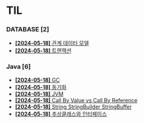 # TIL
 
### DATABASE [2]
- [**[2024-05-18]**  관계 데이터 모델](https://github.com/A-lass/TIL/blob/main/DATABASE/관계_데이터_모델.md)
- [**[2024-05-18]**  트랜잭션](https://github.com/A-lass/TIL/blob/main/DATABASE/트랜잭션.md)
### Java [6]
- [**[2024-05-18]**  GC](https://github.com/A-lass/TIL/blob/main/Java/GC.md)
- [**[2024-05-18]**  동기화](https://github.com/A-lass/TIL/blob/main/Java/동기화.md)
- [**[2024-05-18]**  JVM](https://github.com/A-lass/TIL/blob/main/Java/JVM.md)
- [**[2024-05-18]**  Call By Value vs Call By Reference](https://github.com/A-lass/TIL/blob/main/Java/Call_By_Value_vs_Call_By_Reference.md)
- [**[2024-05-18]**  String StringBuilder StringBuffer](https://github.com/A-lass/TIL/blob/main/Java/String_StringBuilder_StringBuffer.md)
- [**[2024-05-18]**  추상클래스와 인터페이스](https://github.com/A-lass/TIL/blob/main/Java/추상클래스와_인터페이스.md)

